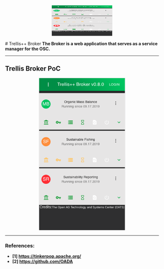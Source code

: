 <p align="center">
  <img height="100" width="200" src="https://raw.githubusercontent.com/trellisfw/trellisfw-broker/master/assets/images/broker.png">
</p>
# Trellis++ Broker
<b> The Broker is a web application that serves as a service manager for the OSC.
  
----------

## Trellis Broker PoC

<p align="center">
  <img height="500" src="https://raw.githubusercontent.com/trellisfw/trellisfw-broker/master/assets/images/broker.png">
</p>

----------

### References:
 * [1] https://tinkerpop.apache.org/
 * [2] https://github.com/OADA

